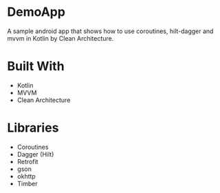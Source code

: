 # DemoApp

A sample android app that shows how to use coroutines, hilt-dagger and mvvm in Kotlin by Clean Architecture.

# Built With
* Kotlin
* MVVM
* Clean Architecture

# Libraries
* Coroutines
* Dagger (Hilt)
* Retrofit
* gson
* okhttp
* Timber
